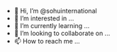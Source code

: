 - 👋 Hi, I’m @sohuinternational
- 👀 I’m interested in ...
- 🌱 I’m currently learning ...
- 💞️ I’m looking to collaborate on ...
- 📫 How to reach me ...

<!---
sohuinternational/sohuinternational is a ✨ special ✨ repository because its `README.md` (this file) appears on your GitHub profile.
You can click the Preview link to take a look at your changes.
--->
